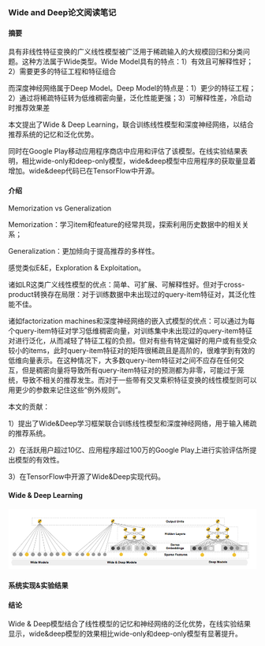 ### Wide and Deep论文阅读笔记

#### 摘要

具有非线性特征变换的广义线性模型被广泛用于稀疏输入的大规模回归和分类问题。这种方法属于Wide类型。Wide Model具有的特点：1）有效且可解释性好；2）需要更多的特征工程和特征组合

而深度神经网络属于Deep Model。Deep Model的特点是：1）更少的特征工程；2）通过将稀疏特征转为低维稠密向量，泛化性能更强；3）可解释性差，冷启动时推荐效果差

本文提出了Wide & Deep Learning，联合训练线性模型和深度神经网络，以结合推荐系统的记忆和泛化优势。

同时在Google Play移动应用程序商店中应用和评估了该模型。在线实验结果表明，相比wide-only和deep-only模型，wide&deep模型中应用程序的获取量显着增加。wide&deep代码已在TensorFlow中开源。

#### 介绍

Memorization vs Generalization

Memorization：学习item和feature的经常共现，探索利用历史数据中的相关关系；

Generalization：更加倾向于提高推荐的多样性。

感觉类似E&E，Exploration & Exploitation。

诸如LR这类广义线性模型的优点：简单、可扩展、可解释性好。但对于cross-product转换存在局限：对于训练数据中未出现过的query-item特征对，其泛化性能不佳。

诸如factorization machines和深度神经网络的嵌入式模型的优点：可以通过为每个query-item特征对学习低维稠密向量，对训练集中未出现过的query-item特征对进行泛化，从而减轻了特征工程的负担。但对有些有特定偏好的用户或有些受众较小的items，此时query-item特征对的矩阵很稀疏且是高阶的，很难学到有效的低维向量表示。在这种情况下，大多数query-item特征对之间不应存在任何交互，但是稠密向量将导致所有query-item特征对的预测都为非零，可能过于笼统，导致不相关的推荐发生。而对于一些带有交叉乘积特征变换的线性模型则可以用更少的参数来记住这些“例外规则”。

本文的贡献：

1）提出了Wide&Deep学习框架联合训练线性模型和深度神经网络，用于输入稀疏的推荐系统。

2）在活跃用户超过10亿、应用程序超过100万的Google Play上进行实验评估所提出模型的有效性。

3）在TensorFlow中开源了Wide&Deep实现代码。

#### Wide & Deep Learning

![image-20200506170239153](pictures/4_1.png)





#### 系统实现&实验结果



#### 结论

Wide & Deep模型结合了线性模型的记忆和神经网络的泛化优势，在线实验结果显示，wide&deep模型的效果相比wide-only和deep-only模型有显著提升。











